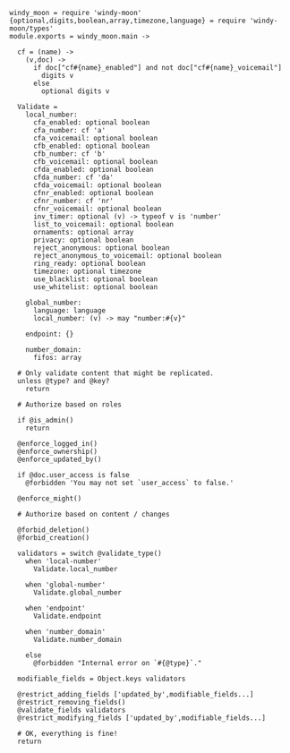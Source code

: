     windy_moon = require 'windy-moon'
    {optional,digits,boolean,array,timezone,language} = require 'windy-moon/types'
    module.exports = windy_moon.main ->

      cf = (name) ->
        (v,doc) ->
          if doc["cf#{name}_enabled"] and not doc["cf#{name}_voicemail"]
            digits v
          else
            optional digits v

      Validate =
        local_number:
          cfa_enabled: optional boolean
          cfa_number: cf 'a'
          cfa_voicemail: optional boolean
          cfb_enabled: optional boolean
          cfb_number: cf 'b'
          cfb_voicemail: optional boolean
          cfda_enabled: optional boolean
          cfda_number: cf 'da'
          cfda_voicemail: optional boolean
          cfnr_enabled: optional boolean
          cfnr_number: cf 'nr'
          cfnr_voicemail: optional boolean
          inv_timer: optional (v) -> typeof v is 'number'
          list_to_voicemail: optional boolean
          ornaments: optional array
          privacy: optional boolean
          reject_anonymous: optional boolean
          reject_anonymous_to_voicemail: optional boolean
          ring_ready: optional boolean
          timezone: optional timezone
          use_blacklist: optional boolean
          use_whitelist: optional boolean

        global_number:
          language: language
          local_number: (v) -> may "number:#{v}"

        endpoint: {}

        number_domain:
          fifos: array

      # Only validate content that might be replicated.
      unless @type? and @key?
        return

      # Authorize based on roles

      if @is_admin()
        return

      @enforce_logged_in()
      @enforce_ownership()
      @enforce_updated_by()

      if @doc.user_access is false
        @forbidden 'You may not set `user_access` to false.'

      @enforce_might()

      # Authorize based on content / changes

      @forbid_deletion()
      @forbid_creation()

      validators = switch @validate_type()
        when 'local-number'
          Validate.local_number

        when 'global-number'
          Validate.global_number

        when 'endpoint'
          Validate.endpoint

        when 'number_domain'
          Validate.number_domain

        else
          @forbidden "Internal error on `#{@type}`."

      modifiable_fields = Object.keys validators

      @restrict_adding_fields ['updated_by',modifiable_fields...]
      @restrict_removing_fields()
      @validate_fields validators
      @restrict_modifying_fields ['updated_by',modifiable_fields...]

      # OK, everything is fine!
      return
